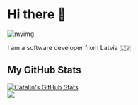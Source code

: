 <h1>Hi there 👋</h1>


![myimg](https://user-images.githubusercontent.com/64210341/97742798-77897300-1aed-11eb-9d03-6176bee81e9a.png)
<p>I am a software developer from Latvia 🇱🇻</p>

<h2>My GitHub Stats</h2>

<a href="https://github.com/mrzalais/mrzalais">
  <img align="center" src="https://github-readme-stats.vercel.app/api?username=mrzalais&theme=synthwave" alt="Catalin's GitHub Stats" />
</a>
<br>
<a href="https://github.com/mrzalais/mrzalais">
  <img align="center" src="https://github-readme-stats.vercel.app/api/top-langs/?username=mrzalais&theme=synthwave"  />
</a>

